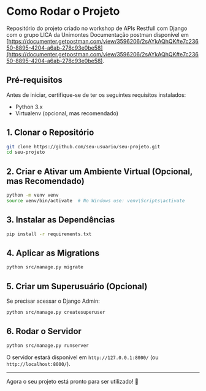 # Como Rodar o Projeto
Repositório do projeto criado no workshop de APIs Restfull com Django com o grupo LICA da Unimontes
Documentação postman disponível em [https://documenter.getpostman.com/view/3596206/2sAYkAQhQK#e7c23650-8895-4204-a6ab-278c93e0be58](https://documenter.getpostman.com/view/3596206/2sAYkAQhQK#e7c23650-8895-4204-a6ab-278c93e0be58).

## **Pré-requisitos**
Antes de iniciar, certifique-se de ter os seguintes requisitos instalados:
- Python 3.x
- Virtualenv (opcional, mas recomendado)

## **1. Clonar o Repositório**
```bash
git clone https://github.com/seu-usuario/seu-projeto.git
cd seu-projeto
```

## **2. Criar e Ativar um Ambiente Virtual (Opcional, mas Recomendado)**
```bash
python -m venv venv
source venv/bin/activate  # No Windows use: venv\Scripts\activate
```

## **3. Instalar as Dependências**
```bash
pip install -r requirements.txt
```

## **4. Aplicar as Migrations**
```bash
python src/manage.py migrate
```

## **5. Criar um Superusuário (Opcional)**
Se precisar acessar o Django Admin:
```bash
python src/manage.py createsuperuser
```

## **6. Rodar o Servidor**
```bash
python src/manage.py runserver
```
O servidor estará disponível em `http://127.0.0.1:8000/` (ou `http://localhost:8000/`).

---
Agora o seu projeto está pronto para ser utilizado! 🎉
